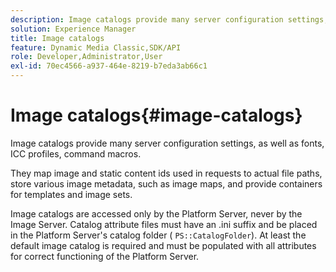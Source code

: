 ```yaml
---
description: Image catalogs provide many server configuration settings, as well as fonts, ICC profiles, command macros.
solution: Experience Manager
title: Image catalogs
feature: Dynamic Media Classic,SDK/API
role: Developer,Administrator,User
exl-id: 70ec4566-a937-464e-8219-b7eda3ab66c1
---
```

# Image catalogs{#image-catalogs}

Image catalogs provide many server configuration settings, as well as fonts, ICC profiles, command macros.

They map image and static content ids used in requests to actual file paths, store various image metadata, such as image maps, and provide containers for templates and image sets.

Image catalogs are accessed only by the Platform Server, never by the Image Server. Catalog attribute files must have an .ini suffix and be placed in the Platform Server's catalog folder ( `PS::CatalogFolder`). At least the default image catalog is required and must be populated with all attributes for correct functioning of the Platform Server.
